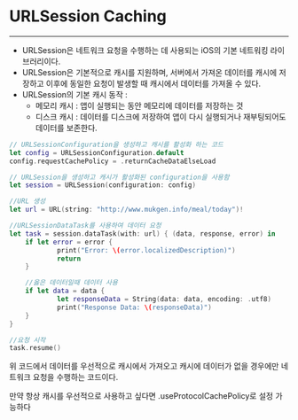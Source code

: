 # URLSession Caching

---

- URLSession은 네트워크 요청을 수행하는 데 사용되는 iOS의 기본 네트워킹 라이브러리이다.
- URLSession은 기본적으로 캐시를 지원하며, 서버에서 가져온 데이터를 캐시에 저장하고 이후에 동일한 요청이 발생할 때 캐시에서 데이터를 가져올 수 있다.
- URLSession의 기본 캐시 동작 :
    - 메모리 캐시 : 앱이 실행되는 동안 메모리에 데이터를 저장하는 것
    - 디스크 캐시 : 데이터를 디스크에 저장하여 앱이 다시 실행되거나 재부팅되어도 데이터를 보존한다.

```swift
// URLSessionConfiguration을 생성하고 캐시를 활성화 하는 코드
let config = URLSessionConfiguration.default
config.requestCachePolicy = .returnCacheDataElseLoad

// URLSession을 생성하고 캐시가 활성화된 configuration을 사용함
let session = URLSession(configuration: config)

//URL 생성
let url = URL(string: "http://www.mukgen.info/meal/today")!

//URLSessionDataTask를 사용하여 데이터 요청
let task = session.dataTask(with: url) { (data, response, error) in
	if let error = error {
			print("Error: \(error.localizedDescription)")
			return
	}

	//옳은 데이터일때 데이터 사용
	if let data = data {
			let responseData = String(data: data, encoding: .utf8)
			print("Response Data: \(responseData)") 
	}
}

//요청 시작
task.resume()
```

위 코드에서 데이터를 우선적으로 캐시에서 가져오고 캐시에 데이터가 없을 경우에만 네트워크 요청을 수행하는 코드이다. 

만약 항상 캐시를 우선적으로 사용하고 싶다면 .useProtocolCachePolicy로 설정 가능하다